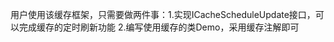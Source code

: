 用户使用该缓存框架，只需要做两件事：1.实现ICacheScheduleUpdate接口，可以完成缓存的定时刷新功能
                                2.编写使用缓存的类Demo，采用缓存注解即可
